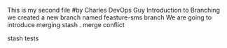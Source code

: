 This is my second file
#by Charles DevOps Guy
Introduction to Branching
we created a new branch named feasture-sms branch
We are going to introduce merging
stash .
merge conflict

stash tests
